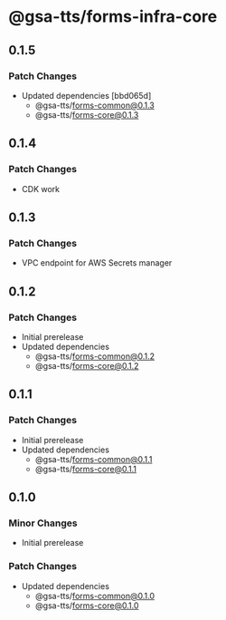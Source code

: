 # @gsa-tts/forms-infra-core

## 0.1.5

### Patch Changes

- Updated dependencies [bbd065d]
  - @gsa-tts/forms-common@0.1.3
  - @gsa-tts/forms-core@0.1.3

## 0.1.4

### Patch Changes

- CDK work

## 0.1.3

### Patch Changes

- VPC endpoint for AWS Secrets manager

## 0.1.2

### Patch Changes

- Initial prerelease
- Updated dependencies
  - @gsa-tts/forms-common@0.1.2
  - @gsa-tts/forms-core@0.1.2

## 0.1.1

### Patch Changes

- Initial prerelease
- Updated dependencies
  - @gsa-tts/forms-common@0.1.1
  - @gsa-tts/forms-core@0.1.1

## 0.1.0

### Minor Changes

- Initial prerelease

### Patch Changes

- Updated dependencies
  - @gsa-tts/forms-common@0.1.0
  - @gsa-tts/forms-core@0.1.0
